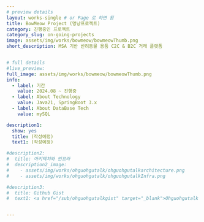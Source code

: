 ```yaml
---
# preview details
layout: works-single # or Page 로 하면 됨 
title: BowMeow Project (멍냥프로젝트)
category: 진행중인 프로젝트
category_slug: on-going-projects
image: assets/img/works/bowmeow/bowmeowThumb.png
short_description: MSA 기반 반려동물 용품 C2C & B2C 거래 플랫폼


# full details
#live_preview: 
full_image: assets/img/works/bowmeow/bowmeowThumb.png
info:
  - label: 기간
    value: 2024.08 ~ 진행중
  - label: About Technology
    value: Java21, SpringBoot 3.x
  - label: About DataBase Tech
    value: mySQL

description1:
  show: yes
  title: (작성예정)
  text1: (작성예정)

#description2:
#  title: 아키텍처와 인프라
#  description2_image:
#    - assets/img/works/ohguohgutalk/ohguohgutalkarchitecture.png
#    - assets/img/works/ohguohgutalk/ohguohgutalkInfra.png

#description3:
#  title: Github Gist
#  text1: <a href="/sub/ohguohgutalkgist" target="_blank">Ohguohgutalk 구현기능 흐름 Github gist 확인하기</a>


---
```

